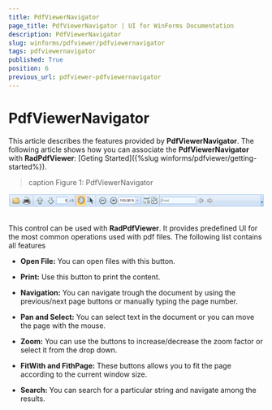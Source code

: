 ```yaml
---
title: PdfViewerNavigator
page_title: PdfViewerNavigator | UI for WinForms Documentation
description: PdfViewerNavigator
slug: winforms/pdfviewer/pdfviewernavigator
tags: pdfviewernavigator
published: True
position: 6
previous_url: pdfviewer-pdfviewernavigator
---
```


# PdfViewerNavigator

This article describes the features provided by __PdfViewerNavigator__. The following article shows how you can associate the __PdfViewerNavigator__ with __RadPdfViewer__: [Geting Started]({%slug winforms/pdfviewer/getting-started%}).
      
>caption Figure 1: PdfViewerNavigator

![pdfviewer-pdfviewernavigator 001](images/pdfviewer-pdfviewernavigator001.png)

## 

This control can be used with __RadPdfViewer__. It provides predefined UI for the most common operations used with pdf files. The following list contains all features

* __Open File:__ You can open files with this button.

* __Print:__ Use this button to print the content.

* __Navigation:__ You can navigate trough the document by using the previous/next page buttons or manually typing the page number.

* __Pan and Select:__ You can select text in the document or you can move the page with the mouse.

* __Zoom:__ You can use the buttons to increase/decrease the zoom factor or select it from the drop down.

* __FitWith and FithPage:__ These buttons allows you to fit the page according to the current window size.

* __Search:__ You can search for a particular string and navigate among the results.